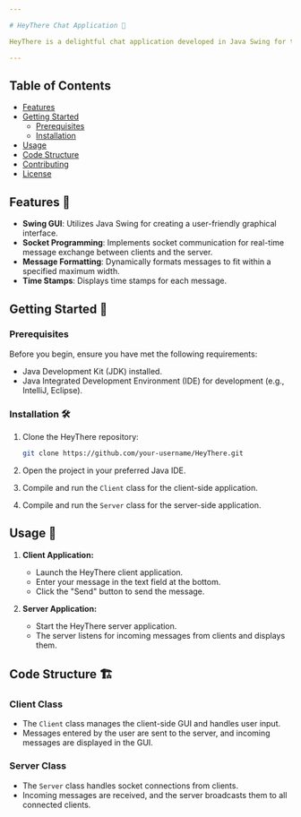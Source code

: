 ```yaml
---

# HeyThere Chat Application 🚀

HeyThere is a delightful chat application developed in Java Swing for the graphical user interface (GUI) and socket programming for communication. This application allows users to exchange messages in a chat-like interface.

---
```


## Table of Contents

- [Features](#features)
- [Getting Started](#getting-started)
  - [Prerequisites](#prerequisites)
  - [Installation](#installation)
- [Usage](#usage)
- [Code Structure](#code-structure)
- [Contributing](#contributing)
- [License](#license)

## Features 🌟

- **Swing GUI**: Utilizes Java Swing for creating a user-friendly graphical interface.
- **Socket Programming**: Implements socket communication for real-time message exchange between clients and the server.
- **Message Formatting**: Dynamically formats messages to fit within a specified maximum width.
- **Time Stamps**: Displays time stamps for each message.

## Getting Started 🚀

### Prerequisites

Before you begin, ensure you have met the following requirements:

- Java Development Kit (JDK) installed.
- Java Integrated Development Environment (IDE) for development (e.g., IntelliJ, Eclipse).

### Installation 🛠️

1. Clone the HeyThere repository:

    ```bash
    git clone https://github.com/your-username/HeyThere.git
    ```

2. Open the project in your preferred Java IDE.

3. Compile and run the `Client` class for the client-side application.

4. Compile and run the `Server` class for the server-side application.

## Usage 🚀

1. **Client Application:**
   - Launch the HeyThere client application.
   - Enter your message in the text field at the bottom.
   - Click the "Send" button to send the message.

2. **Server Application:**
   - Start the HeyThere server application.
   - The server listens for incoming messages from clients and displays them.

## Code Structure 🏗️

### Client Class

- The `Client` class manages the client-side GUI and handles user input.
- Messages entered by the user are sent to the server, and incoming messages are displayed in the GUI.

### Server Class

- The `Server` class handles socket connections from clients.
- Incoming messages are received, and the server broadcasts them to all connected clients.
